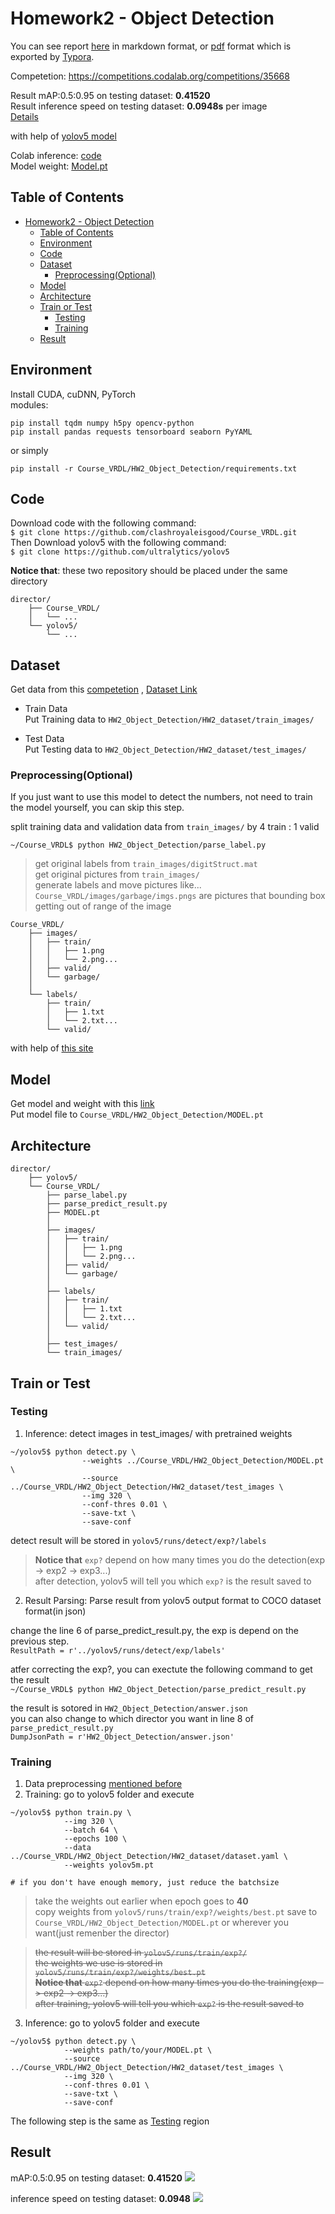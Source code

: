 # Homework2 - Object Detection

You can see report [here](report/report.md) in markdown format, or [pdf](report/VRDL_HW2_309553018_Report.pdf) format which is exported by [Typora](https://typora.io/).

Competetion: https://competitions.codalab.org/competitions/35668

Result mAP:0.5:0.95 on testing dataset: **0.41520**  
Result inference speed on testing dataset: **0.0948s** per image  
[Details](#result)

with help of [yolov5 model](https://github.com/ultralytics/yolov5)

Colab inference: [code](https://drive.google.com/file/d/1RQaeVJLyXpskW6_QK5nggbJp1K8tGBL5/view?usp=sharing)  
Model weight: [Model.pt](https://drive.google.com/file/d/1mqJ-FLRz-bnXSM4SvPR_blfZuwDD-qPA/view?usp=sharing)

## Table of Contents
- [Homework2 - Object Detection](#homework2---object-detection)
  - [Table of Contents](#table-of-contents)
  - [Environment](#environment)
  - [Code](#code)
  - [Dataset](#dataset)
    - [Preprocessing(Optional)](#preprocessingoptional)
  - [Model](#model)
  - [Architecture](#architecture)
  - [Train or Test](#train-or-test)
    - [Testing](#testing)
    - [Training](#training)
  - [Result](#result)

## Environment
Install CUDA, cuDNN, PyTorch  
modules:
```python=
pip install tqdm numpy h5py opencv-python
pip install pandas requests tensorboard seaborn PyYAML
```
or simply
```
pip install -r Course_VRDL/HW2_Object_Detection/requirements.txt
```
## Code
Download code with the following command:  
`$ git clone https://github.com/clashroyaleisgood/Course_VRDL.git`  
Then Download yolov5 with the following command:  
`$ git clone https://github.com/ultralytics/yolov5`

**Notice that**: these two repository should be placed under the same directory
```
director/
    ├── Course_VRDL/
    │   └── ...
    └── yolov5/
        └── ...
```

## Dataset
Get data from this [competetion](https://competitions.codalab.org/competitions/35888?secret_key=7e3231e6-358b-4f06-a528-0e3c8f9e328e)
, [Dataset Link](https://drive.google.com/drive/folders/1aRWnNvirWHXXXpPPfcWlHQuzGJdXagoc?usp=sharing)

- Train Data  
  Put Training data to `HW2_Object_Detection/HW2_dataset/train_images/`
  
- Test Data  
  Put Testing data to `HW2_Object_Detection/HW2_dataset/test_images/`

### Preprocessing(Optional)
If you just want to use this model to detect the numbers, not need to train the model yourself, you can skip this step.

split training data and validation data from `train_images/` by 4 train : 1 valid

`~/Course_VRDL$ python HW2_Object_Detection/parse_label.py`
> get original labels from `train_images/digitStruct.mat`  
> get original pictures from `train_images/`  
> generate labels and move pictures like...  
> `Course_VRDL/images/garbage/imgs.pngs` are pictures that bounding box getting out of range of the image
```
Course_VRDL/
    ├── images/
    │   ├── train/
    │   │   ├── 1.png
    │   │   └── 2.png...
    │   ├── valid/
    │   └── garbage/
    │
    └── labels/
        ├── train/
        │   ├── 1.txt
        │   └── 2.txt...
        └── valid/
```

with help of [this site](https://www.vitaarca.net/post/tech/access_svhn_data_in_python/)

## Model
Get model and weight with this [link](https://drive.google.com/file/d/1mqJ-FLRz-bnXSM4SvPR_blfZuwDD-qPA/view?usp=sharing)  
Put model file to `Course_VRDL/HW2_Object_Detection/MODEL.pt`

## Architecture
```
director/
    ├── yolov5/
    └── Course_VRDL/
        ├── parse_label.py
        ├── parse_predict_result.py
        ├── MODEL.pt
        │
        ├── images/
        │   ├── train/
        │   │   ├── 1.png
        │   │   └── 2.png...
        │   ├── valid/
        │   └── garbage/
        │
        ├── labels/
        │   ├── train/
        │   │   ├── 1.txt
        │   │   └── 2.txt...
        │   └── valid/
        │
        ├── test_images/
        └── train_images/
```

## Train or Test
### Testing
1. Inference: detect images in test_images/ with pretrained weights
```
~/yolov5$ python detect.py \
                --weights ../Course_VRDL/HW2_Object_Detection/MODEL.pt \
                --source ../Course_VRDL/HW2_Object_Detection/HW2_dataset/test_images \
                --img 320 \
                --conf-thres 0.01 \
                --save-txt \
                --save-conf
```
detect result will be stored in `yolov5/runs/detect/exp?/labels`
> **Notice that** `exp?` depend on how many times you do the detection(exp -> exp2 -> exp3...)  
> after detection, yolov5 will tell you which `exp?` is the result saved to

2. Result Parsing: Parse result from yolov5 output format to COCO dataset format(in json)

change the line 6 of parse_predict_result.py, the exp is depend on the previous step.  
`ResultPath = r'../yolov5/runs/detect/exp/labels'`

atfer correcting the exp?, you can exectute the following command to get the result  
`~/Course_VRDL$ python HW2_Object_Detection/parse_predict_result.py`

the result is sotored in `HW2_Object_Detection/answer.json`  
you can also change to which director you want in line 8 of `parse_predict_result.py`  
`DumpJsonPath = r'HW2_Object_Detection/answer.json'`

### Training
1. Data preprocessing [mentioned before](#preprocessingoptional)
2. Training: go to yolov5 folder and execute  
```
~/yolov5$ python train.py \
            --img 320 \
            --batch 64 \
            --epochs 100 \
            --data ../Course_VRDL/HW2_Object_Detection/HW2_dataset/dataset.yaml \
            --weights yolov5m.pt

# if you don't have enough memory, just reduce the batchsize
```
> take the weights out earlier when epoch goes to **40**  
> copy weights from `yolov5/runs/train/exp?/weights/best.pt`
> save to `Course_VRDL/HW2_Object_Detection/MODEL.pt` or wherever you want(just remenber the director)

> ~~the result will be stored in `yolov5/runs/train/exp?/`~~  
> ~~the weights we use is stored in `yolov5/runs/train/exp?/weights/best.pt`~~  
> ~~**Notice that** `exp?` depend on how many times you do the training(exp -> exp2 -> exp3...)~~  
> ~~after training, yolov5 will tell you which `exp?` is the result saved to~~

3. Inference: go to yolov5 folder and execute  
```
~/yolov5$ python detect.py \
            --weights path/to/your/MODEL.pt \
            --source ../Course_VRDL/HW2_Object_Detection/HW2_dataset/test_images \
            --img 320 \
            --conf-thres 0.01 \
            --save-txt \
            --save-conf
```
The following step is the same as [Testing](#testing) region

## Result
mAP:0.5:0.95 on testing dataset: **0.41520** 
![](report/mAP_score.png)

inference speed on testing dataset: **0.0948**
![](report/inference_speed.png)  
